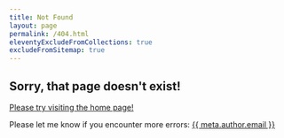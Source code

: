 ```yaml
---
title: Not Found
layout: page
permalink: /404.html
eleventyExcludeFromCollections: true
excludeFromSitemap: true
---
```


## Sorry, that page doesn't exist!

[Please try visiting the home page!](/)

Please let me know if you encounter more errors:
<a href="mailto:{{ meta.author.email }}">{{ meta.author.email }}</a>
